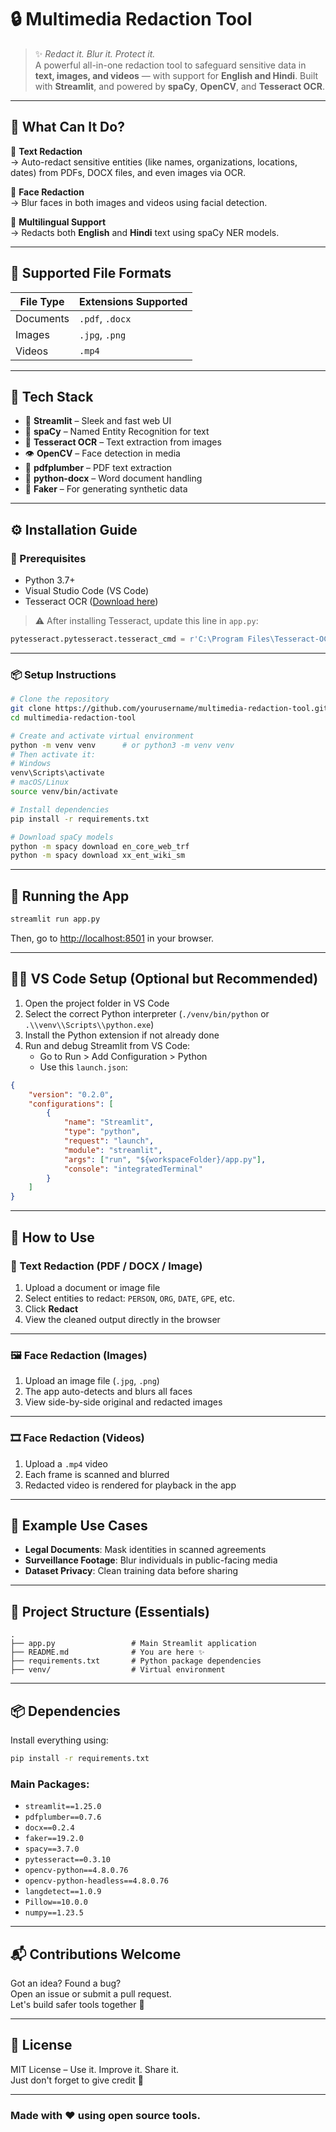 # 🔒 Multimedia Redaction Tool

> ✨ *Redact it. Blur it. Protect it.*  
> A powerful all-in-one redaction tool to safeguard sensitive data in **text, images, and videos** — with support for **English and Hindi**. Built with **Streamlit**, and powered by **spaCy**, **OpenCV**, and **Tesseract OCR**.

---

## 🚀 What Can It Do?

🔹 **Text Redaction**  
→ Auto-redact sensitive entities (like names, organizations, locations, dates) from PDFs, DOCX files, and even images via OCR.  

🔹 **Face Redaction**  
→ Blur faces in both images and videos using facial detection.  

🔹 **Multilingual Support**  
→ Redacts both **English** and **Hindi** text using spaCy NER models.  

---

## 📁 Supported File Formats

| File Type | Extensions Supported |
|-----------|----------------------|
| Documents | `.pdf`, `.docx`      |
| Images    | `.jpg`, `.png`       |
| Videos    | `.mp4`               |

---

## 🧰 Tech Stack

- 🎯 **Streamlit** – Sleek and fast web UI  
- 🧠 **spaCy** – Named Entity Recognition for text  
- 🧪 **Tesseract OCR** – Text extraction from images  
- 👁️ **OpenCV** – Face detection in media  
- 📄 **pdfplumber** – PDF text extraction  
- 🧾 **python-docx** – Word document handling  
- 🧙 **Faker** – For generating synthetic data

---

## ⚙️ Installation Guide

### 🔧 Prerequisites

- Python 3.7+
- Visual Studio Code (VS Code)
- Tesseract OCR ([Download here](https://github.com/tesseract-ocr/tesseract))

> ⚠️ After installing Tesseract, update this line in `app.py`:
```python
pytesseract.pytesseract.tesseract_cmd = r'C:\Program Files\Tesseract-OCR\tesseract.exe'
```

---

### 📦 Setup Instructions

```bash
# Clone the repository
git clone https://github.com/yourusername/multimedia-redaction-tool.git
cd multimedia-redaction-tool

# Create and activate virtual environment
python -m venv venv      # or python3 -m venv venv
# Then activate it:
# Windows
venv\Scripts\activate
# macOS/Linux
source venv/bin/activate

# Install dependencies
pip install -r requirements.txt

# Download spaCy models
python -m spacy download en_core_web_trf
python -m spacy download xx_ent_wiki_sm
```

---

## 🚀 Running the App

```bash
streamlit run app.py
```

Then, go to [http://localhost:8501](http://localhost:8501) in your browser.

---

## 🧑‍💻 VS Code Setup (Optional but Recommended)

1. Open the project folder in VS Code  
2. Select the correct Python interpreter (`./venv/bin/python` or `.\\venv\\Scripts\\python.exe`)  
3. Install the Python extension if not already done  
4. Run and debug Streamlit from VS Code:
   - Go to Run > Add Configuration > Python
   - Use this `launch.json`:
```json
{
    "version": "0.2.0",
    "configurations": [
        {
            "name": "Streamlit",
            "type": "python",
            "request": "launch",
            "module": "streamlit",
            "args": ["run", "${workspaceFolder}/app.py"],
            "console": "integratedTerminal"
        }
    ]
}
```

---

## 🧪 How to Use

### 📝 Text Redaction (PDF / DOCX / Image)

1. Upload a document or image file  
2. Select entities to redact: `PERSON`, `ORG`, `DATE`, `GPE`, etc.  
3. Click **Redact**  
4. View the cleaned output directly in the browser

---

### 🖼️ Face Redaction (Images)

1. Upload an image file (`.jpg`, `.png`)  
2. The app auto-detects and blurs all faces  
3. View side-by-side original and redacted images

---

### 🎞️ Face Redaction (Videos)

1. Upload a `.mp4` video  
2. Each frame is scanned and blurred  
3. Redacted video is rendered for playback in the app

---

## 🧪 Example Use Cases

- **Legal Documents**: Mask identities in scanned agreements  
- **Surveillance Footage**: Blur individuals in public-facing media  
- **Dataset Privacy**: Clean training data before sharing

---

## 🧾 Project Structure (Essentials)

```
.
├── app.py                 # Main Streamlit application
├── README.md              # You are here ✨
├── requirements.txt       # Python package dependencies
├── venv/                  # Virtual environment
```

---

## 📦 Dependencies

Install everything using:

```bash
pip install -r requirements.txt
```

### Main Packages:

- `streamlit==1.25.0`
- `pdfplumber==0.7.6`
- `docx==0.2.4`
- `faker==19.2.0`
- `spacy==3.7.0`
- `pytesseract==0.3.10`
- `opencv-python==4.8.0.76`
- `opencv-python-headless==4.8.0.76`
- `langdetect==1.0.9`
- `Pillow==10.0.0`
- `numpy==1.23.5`

---

## 📬 Contributions Welcome

Got an idea? Found a bug?  
Open an issue or submit a pull request.  
Let's build safer tools together 💪

---

## 📝 License

MIT License – Use it. Improve it. Share it.  
Just don't forget to give credit 🤝

---

### Made with ❤️ using open source tools.
